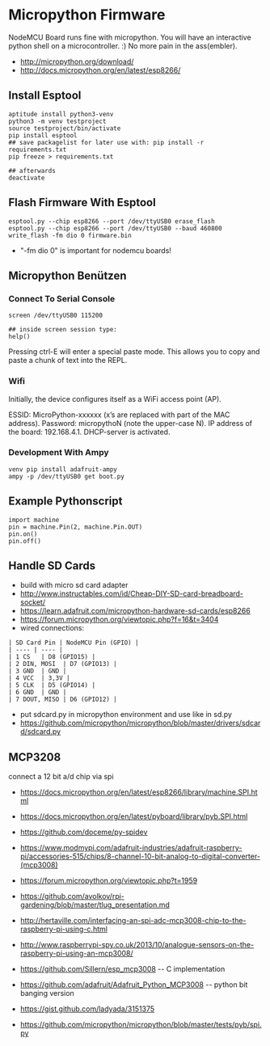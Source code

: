 # Micropython Firmware
NodeMCU Board runs fine with micropython. You will have an interactive python
shell on a microcontroller. :) No more pain in the ass(embler).

* http://micropython.org/download/
* http://docs.micropython.org/en/latest/esp8266/

## Install Esptool 
```
aptitude install python3-venv
python3 -m venv testproject
source testproject/bin/activate
pip install esptool
## save packagelist for later use with: pip install -r requirements.txt
pip freeze > requirements.txt

## afterwards
deactivate
```

## Flash Firmware With Esptool 
```
esptool.py --chip esp8266 --port /dev/ttyUSB0 erase_flash 
esptool.py --chip esp8266 --port /dev/ttyUSB0 --baud 460800 write_flash -fm dio 0 firmware.bin
```
* "-fm dio 0" is important for nodemcu boards!

## Micropython Benützen
### Connect To Serial Console
```
screen /dev/ttyUSB0 115200

## inside screen session type:
help()
```

Pressing ctrl-E will enter a special paste mode. This allows you to copy and
paste a chunk of text into the REPL.

### Wifi
Initially, the device configures itself as a WiFi access point (AP).

ESSID: MicroPython-xxxxxx (x’s are replaced with part of the MAC address).
Password: micropythoN (note the upper-case N).
IP address of the board: 192.168.4.1.
DHCP-server is activated.

### Development With Ampy
```
venv pip install adafruit-ampy
ampy -p /dev/ttyUSB0 get boot.py
```


## Example Pythonscript
```
import machine
pin = machine.Pin(2, machine.Pin.OUT)
pin.on()
pin.off()
```

## Handle SD Cards
* build with micro sd card adapter
 * http://www.instructables.com/id/Cheap-DIY-SD-card-breadboard-socket/
* https://learn.adafruit.com/micropython-hardware-sd-cards/esp8266
* https://forum.micropython.org/viewtopic.php?f=16&t=3404
* wired connections:
```
| SD Card Pin | NodeMCU Pin (GPIO) |
| ---- | ---- |
| 1 CS   | D8 (GPIO15) |
| 2 DIN, MOSI  | D7 (GPIO13) |
| 3 GND  | GND |
| 4 VCC  | 3,3V |
| 5 CLK  | D5 (GPIO14) |
| 6 GND  | GND |
| 7 DOUT, MISO | D6 (GPIO12) |
```
* put sdcard.py in micropython environment and use like in sd.py
 * https://github.com/micropython/micropython/blob/master/drivers/sdcard/sdcard.py

## MCP3208
connect a 12 bit a/d chip via spi
* https://docs.micropython.org/en/latest/esp8266/library/machine.SPI.html
 * https://docs.micropython.org/en/latest/pyboard/library/pyb.SPI.html
 * https://github.com/doceme/py-spidev
 * https://www.modmypi.com/adafruit-industries/adafruit-raspberry-pi/accessories-515/chips/8-channel-10-bit-analog-to-digital-converter-(mcp3008)

* https://forum.micropython.org/viewtopic.php?t=1959
* https://github.com/avolkov/rpi-gardening/blob/master/tlug_presentation.md
* http://hertaville.com/interfacing-an-spi-adc-mcp3008-chip-to-the-raspberry-pi-using-c.html
* http://www.raspberrypi-spy.co.uk/2013/10/analogue-sensors-on-the-raspberry-pi-using-an-mcp3008/
 * https://github.com/Sillern/esp_mcp3008 -- C implementation
* https://github.com/adafruit/Adafruit_Python_MCP3008 -- python bit banging version
 * https://gist.github.com/ladyada/3151375 
 * https://github.com/micropython/micropython/blob/master/tests/pyb/spi.py

